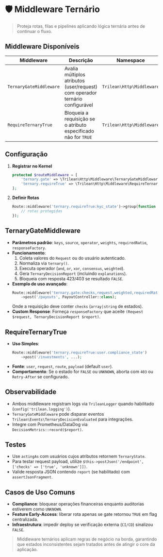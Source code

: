 # 🛡️ Middleware Ternário

> Proteja rotas, filas e pipelines aplicando lógica ternária antes de continuar o fluxo.

## Middleware Disponíveis
| Middleware | Descrição | Namespace |
| --- | --- | --- |
| `TernaryGateMiddleware` | Avalia múltiplos atributos (user/request) com operador ternário configurável | `Trilean\Http\Middleware` |
| `RequireTernaryTrue` | Bloqueia a requisição se o atributo especificado não for `TRUE` | `Trilean\Http\Middleware` |

## Configuração
1. **Registrar no Kernel**
   ```php
   protected $routeMiddleware = [
       'ternary.gate' => \Trilean\Http\Middleware\TernaryGateMiddleware::class,
       'ternary.requireTrue' => \Trilean\Http\Middleware\RequireTernaryTrue::class,
   ];
   ```
2. **Definir Rotas**
   ```php
   Route::middleware('ternary.requireTrue:kyc_state')->group(function () {
       // rotas protegidas
   });
   ```

## TernaryGateMiddleware
- **Parâmetros padrão**: `keys`, `source`, `operator`, `weights`, `requiredRatio`, `responseFactory`.
- **Funcionamento**:
  1. Coleta valores do `Request` ou do usuário autenticado.
  2. Normaliza via `ternary()`.
  3. Executa operador (`and`, `or`, `xor`, `consensus`, `weighted`).
  4. Gera `TernaryDecisionReport` (incluindo `explanations`).
  5. Bloqueia com resposta 423/403 se resultado `FALSE`.
- **Exemplo de uso avançado**:
  ```php
  Route::middleware('ternary.gate:checks,request,weighted,requiredRatio=0.66')
      ->post('/payouts', PayoutController::class);
  ```
  Onde a requisição deve conter `checks` (`array|string` de estados).
- **Custom Response**: Forneça `responseFactory` que aceite `(Request $request, TernaryDecisionReport $report)`.

## RequireTernaryTrue
- **Uso Simples**:
  ```php
  Route::middleware('ternary.requireTrue:user.compliance_state')
      ->post('/investments', ...);
  ```
- **Fonte**: `user`, `request`, `route`, `payload` (default `user`).
- **Comportamento**: Se o estado for `FALSE` ou `UNKNOWN`, aborta com `403` ou `Retry-After` se configurado.

## Observabilidade
- Ambos middleware registram logs via `TrileanLogger` quando habilitado (`config('trilean.logging')`).
- `TernaryGateMiddleware` pode disparar eventos `Trilean\Events\TernaryDecisionEvaluated` para integrações.
- Integre com Prometheus/DataDog via `DecisionMetrics::record($report)`.

## Testes
- Use `actingAs` com usuários cujos atributos retornem `TernaryState`.
- Para testar request payload, utilize `$this->postJson('/endpoint', ['checks' => ['true', 'unknown']])`.
- Valide resposta JSON contendo `report` (se habilitado) com `assertJsonFragment`.

## Casos de Uso Comuns
- **Compliance**: bloquear operações financeiras enquanto auditorias estiverem como `UNKNOWN`.
- **Feature Early-Access**: liberar rota apenas se gate retornou `TRUE` em flag centralizada.
- **Infraestrutura**: impedir deploy se verificação externa (`CI/CD`) sinalizou `FALSE`.

> Middleware ternários aplicam regras de negócio na borda, garantindo que estados inconsistentes sejam tratados antes de atingir o core da aplicação.
